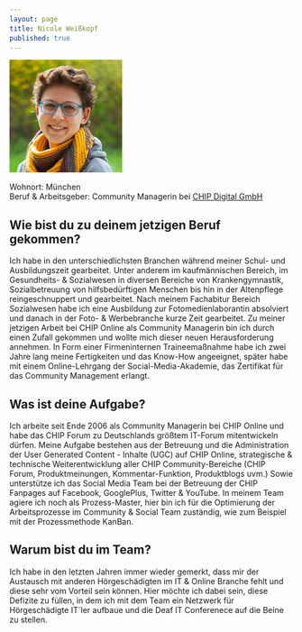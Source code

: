 ```yaml
---
layout: page
title: Nicole Weißkopf
published: true
---
```


![Nicole Weißkopf](/public/images/nicole_200px.jpg "Nicole Weißkopf")

Wohnort: München  
Beruf & Arbeitsgeber: Community Managerin bei [CHIP Digital GmbH](http://www.chip.de/ "CHIP Digital GmbH")<br>

## Wie bist du zu deinem jetzigen Beruf gekommen?

Ich habe in den unterschiedlichsten Branchen während meiner Schul- und Ausbildungszeit gearbeitet. Unter anderem im kaufmännischen Bereich, im Gesundheits- & Sozialwesen in diversen Bereiche von Krankengymnastik, Sozialbetreuung von hilfsbedürftigen Menschen bis hin in der Altenpflege reingeschnuppert und gearbeitet. Nach meinem Fachabitur Bereich Sozialwesen habe ich eine Ausbildung zur Fotomedienlaborantin absolviert und danach in der Foto- & Werbebranche kurze Zeit gearbeitet. Zu meiner jetzigen Arbeit bei CHIP Online als Community Managerin bin ich durch einen Zufall gekommen und wollte mich dieser neuen Herausforderung annehmen. In Form einer Firmeninternen Traineemaßnahme habe ich zwei Jahre lang meine Fertigkeiten und das Know-How angeeignet, später habe mit einem Online-Lehrgang der Social-Media-Akademie, das Zertifikat für das Community Management erlangt.

## Was ist deine Aufgabe?

Ich arbeite seit Ende 2006 als Community Managerin bei CHIP Online und habe das CHIP Forum zu Deutschlands größtem IT-Forum mitentwickeln dürfen. Meine Aufgabe bestehen aus der Betreuung und die Administration der User Generated Content - Inhalte (UGC) auf CHIP Online, strategische & technische Weiterentwicklung aller CHIP Community-Bereiche (CHIP Forum, Produktmeinungen, Kommentar-Funktion, Produktblogs uvm.) Sowie unterstütze ich das Social Media Team bei der Betreuung der CHIP Fanpages auf Facebook, GooglePlus, Twitter & YouTube. In meinem Team agiere ich noch als Prozess-Master, hier bin ich für die Optimierung der Arbeitsprozesse im Community & Social Team zuständig, wie zum Beispiel mit der Prozessmethode KanBan.

## Warum bist du im Team?

 Ich habe in den letzten Jahren immer wieder gemerkt, dass mir der Austausch mit anderen Hörgeschädigten im IT & Online Branche fehlt und diese sehr vom Vorteil sein können. Hier möchte ich dabei sein, diese Defizite zu füllen, in dem ich mit dem Team ein Netzwerk für Hörgeschädigte IT´ler aufbaue und die Deaf IT Conferenece auf die Beine zu stellen.
